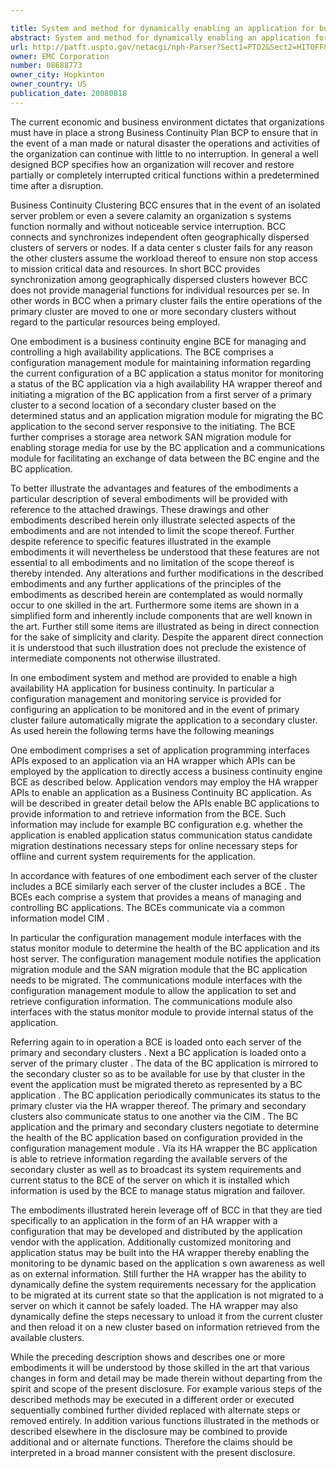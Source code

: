 ```yaml
---

title: System and method for dynamically enabling an application for business continuity
abstract: System and method for dynamically enabling an application for business continuity are described. In one embodiment, a business continuity engine (“BCE”) for managing and controlling a high-availability applications comprises a configuration management module for maintaining information regarding the current configuration of a BC application; a status monitor for monitoring a status of the BC application via a high-availability (“HA”) wrapper thereof and initiating a migration of the BC application from a first server of a primary cluster to a second location of a secondary cluster based on the determined status; and an application migration module for migrating the BC application to the second server responsive to the initiating. The BCE further comprises a storage area network (“SAN”) migration module for enabling storage media for use by the BC application; and a communications module for facilitating an exchange of data between the BC engine and the BC application.
url: http://patft.uspto.gov/netacgi/nph-Parser?Sect1=PTO2&Sect2=HITOFF&p=1&u=%2Fnetahtml%2FPTO%2Fsearch-adv.htm&r=1&f=G&l=50&d=PALL&S1=08688773&OS=08688773&RS=08688773
owner: EMC Corporation
number: 08688773
owner_city: Hopkinton
owner_country: US
publication_date: 20080818
---
```

The current economic and business environment dictates that organizations must have in place a strong Business Continuity Plan BCP to ensure that in the event of a man made or natural disaster the operations and activities of the organization can continue with little to no interruption. In general a well designed BCP specifies how an organization will recover and restore partially or completely interrupted critical functions within a predetermined time after a disruption.

Business Continuity Clustering BCC ensures that in the event of an isolated server problem or even a severe calamity an organization s systems function normally and without noticeable service interruption. BCC connects and synchronizes independent often geographically dispersed clusters of servers or nodes. If a data center s cluster fails for any reason the other clusters assume the workload thereof to ensure non stop access to mission critical data and resources. In short BCC provides synchronization among geographically dispersed clusters however BCC does not provide managerial functions for individual resources per se. In other words in BCC when a primary cluster fails the entire operations of the primary cluster are moved to one or more secondary clusters without regard to the particular resources being employed.

One embodiment is a business continuity engine BCE for managing and controlling a high availability applications. The BCE comprises a configuration management module for maintaining information regarding the current configuration of a BC application a status monitor for monitoring a status of the BC application via a high availability HA wrapper thereof and initiating a migration of the BC application from a first server of a primary cluster to a second location of a secondary cluster based on the determined status and an application migration module for migrating the BC application to the second server responsive to the initiating. The BCE further comprises a storage area network SAN migration module for enabling storage media for use by the BC application and a communications module for facilitating an exchange of data between the BC engine and the BC application.

To better illustrate the advantages and features of the embodiments a particular description of several embodiments will be provided with reference to the attached drawings. These drawings and other embodiments described herein only illustrate selected aspects of the embodiments and are not intended to limit the scope thereof. Further despite reference to specific features illustrated in the example embodiments it will nevertheless be understood that these features are not essential to all embodiments and no limitation of the scope thereof is thereby intended. Any alterations and further modifications in the described embodiments and any further applications of the principles of the embodiments as described herein are contemplated as would normally occur to one skilled in the art. Furthermore some items are shown in a simplified form and inherently include components that are well known in the art. Further still some items are illustrated as being in direct connection for the sake of simplicity and clarity. Despite the apparent direct connection it is understood that such illustration does not preclude the existence of intermediate components not otherwise illustrated.

In one embodiment system and method are provided to enable a high availability HA application for business continuity. In particular a configuration management and monitoring service is provided for configuring an application to be monitored and in the event of primary cluster failure automatically migrate the application to a secondary cluster. As used herein the following terms have the following meanings 

One embodiment comprises a set of application programming interfaces APIs exposed to an application via an HA wrapper which APIs can be employed by the application to directly access a business continuity engine BCE as described below. Application vendors may employ the HA wrapper APIs to enable an application as a Business Continuity BC application. As will be described in greater detail below the APIs enable BC applications to provide information to and retrieve information from the BCE. Such information may include for example BC configuration e.g. whether the application is enabled application status communication status candidate migration destinations necessary steps for online necessary steps for offline and current system requirements for the application.

In accordance with features of one embodiment each server of the cluster includes a BCE similarly each server of the cluster includes a BCE . The BCEs each comprise a system that provides a means of managing and controlling BC applications. The BCEs communicate via a common information model CIM .

In particular the configuration management module interfaces with the status monitor module to determine the health of the BC application and its host server. The configuration management module notifies the application migration module and the SAN migration module that the BC application needs to be migrated. The communications module interfaces with the configuration management module to allow the application to set and retrieve configuration information. The communications module also interfaces with the status monitor module to provide internal status of the application.

Referring again to in operation a BCE is loaded onto each server of the primary and secondary clusters . Next a BC application is loaded onto a server of the primary cluster . The data of the BC application is mirrored to the secondary cluster so as to be available for use by that cluster in the event the application must be migrated thereto as represented by a BC application . The BC application periodically communicates its status to the primary cluster via the HA wrapper thereof. The primary and secondary clusters also communicate status to one another via the CIM . The BC application and the primary and secondary clusters negotiate to determine the health of the BC application based on configuration provided in the configuration management module . Via its HA wrapper the BC application is able to retrieve information regarding the available servers of the secondary cluster as well as to broadcast its system requirements and current status to the BCE of the server on which it is installed which information is used by the BCE to manage status migration and failover.

The embodiments illustrated herein leverage off of BCC in that they are tied specifically to an application in the form of an HA wrapper with a configuration that may be developed and distributed by the application vendor with the application. Additionally customized monitoring and application status may be built into the HA wrapper thereby enabling the monitoring to be dynamic based on the application s own awareness as well as on external information. Still further the HA wrapper has the ability to dynamically define the system requirements necessary for the application to be migrated at its current state so that the application is not migrated to a server on which it cannot be safely loaded. The HA wrapper may also dynamically define the steps necessary to unload it from the current cluster and then reload it on a new cluster based on information retrieved from the available clusters.

While the preceding description shows and describes one or more embodiments it will be understood by those skilled in the art that various changes in form and detail may be made therein without departing from the spirit and scope of the present disclosure. For example various steps of the described methods may be executed in a different order or executed sequentially combined further divided replaced with alternate steps or removed entirely. In addition various functions illustrated in the methods or described elsewhere in the disclosure may be combined to provide additional and or alternate functions. Therefore the claims should be interpreted in a broad manner consistent with the present disclosure.

